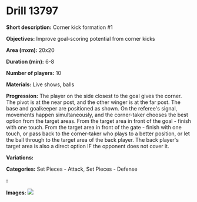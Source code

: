 # Drill 13797

**Short description:**
Corner kick formation #1

**Objectives:**
Improve goal-scoring potential from corner kicks

**Area (mxm):**
20x20

**Duration (min):**
6-8

**Number of players:**
10

**Materials:**
Live shows, balls

**Progression:**
The player on the side closest to the goal gives the corner. The pivot is at the near post, and the other winger is at the far post. The base and goalkeeper are positioned as shown. On the referee's signal, movements happen simultaneously, and the corner-taker chooses the best option from the target areas. From the target area in front of the goal - finish with one touch. From the target area in front of the gate - finish with one touch, or pass back to the corner-taker who plays to a better position, or let the ball through to the target area of the back player. The back player's target area is also a direct option IF the opponent does not cover it.

**Variations:**


**Categories:**
Set Pieces - Attack, Set Pieces - Defense

**:**


**Images:**
![](https://www.coachingfutsal.com/\images\1886287b-b18a-4899-8a3b-68755cee2043_kulmapotku_1.jpg)

